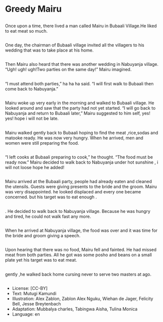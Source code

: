 # Greedy Mairu

##
Once upon a time, there lived a man
called Mairu in Bubaali Village.He
liked to eat meat so much.

##
One day, the chairman of Bubaali
village invited all the villagers to his
wedding that was to take place at
his home.

##
Then Mairu also heard that there
was another wedding in Nabuyanja
village.
“Ugh! ugh! ugh!Two parties on the
same day!” Mairu imagined.

##
“I must attend both parties,” ha ha
ha said. “I will first walk to Bubaali
then come back to Nabuyanja.”

##
Mairu woke up very early in the
morning and walked to Bubaali
village. He looked around and saw
that the party had not yet started.
“I will go back to Nabuyanja and
return to Bubaali later,” Mairu
suggested to him self, yes! yes!
hope i will not be late.

##
Mairu walked gently back to Bubaali
hoping to find the meat ,rice,sodas
and matooke ready. He was now
very hungry. When he arrived, men
and women were still preparing the
food.

##
“I left cooks at Bubaali preparing to
cook,” he thought. “The food must
be ready now.” Mairu decided to
walk back to Nabuyanja under hot
sunshine , i will not loose hope he
added!

##
Mairu arrived at the Bubaali party,
people had already eaten and
cleaned the utensils. Guests were
giving presents to the bride and the
groom. Mairu was very
disappointed. he looked displaced
and every one became concerned.
but his target was to eat enough .

##
. He decided to walk back to
Nabuyanja village. Because he was
hungry and tired, he could not walk
fast any more.

##
When he arrived at Nabuyanja
village, the food was over and it
was time for the bride and groom
giving a speech.

##
Upon hearing that there was no
food, Mairu fell and fainted. He had
missed meat from both parties. All
he got was some posho and beans
on a small plate yet his target was
to eat meat.

##
gently ,he walked back home
cursing never to serve two masters
at ago.

##
* License: [CC-BY]
* Text: Mutugi Kamundi
* Illustration: Alex Zablon, Zablon Alex Nguku, Wiehan de Jager, Felicity Bell, Jesse Breytenbach
* Adaptation: Mubbalya charles, Tabingwa Aisha, Tulina Monica
* Language: en
